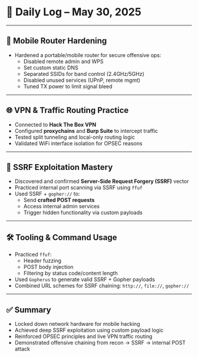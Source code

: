# 🧠 Daily Log – May 30, 2025

---

## 🔐 Mobile Router Hardening

- Hardened a portable/mobile router for secure offensive ops:
  - Disabled remote admin and WPS
  - Set custom static DNS
  - Separated SSIDs for band control (2.4GHz/5GHz)
  - Disabled unused services (UPnP, remote mgmt)
  - Tuned TX power to limit signal bleed

---

## 🌐 VPN & Traffic Routing Practice

- Connected to **Hack The Box VPN**
- Configured **proxychains** and **Burp Suite** to intercept traffic
- Tested split tunneling and local-only routing logic
- Validated WiFi interface isolation for OPSEC reasons

---

## 🎯 SSRF Exploitation Mastery

- Discovered and confirmed **Server-Side Request Forgery (SSRF)** vector
- Practiced internal port scanning via SSRF using `ffuf`
- Used SSRF + `gopher://` to:
  - Send **crafted POST requests**
  - Access internal admin services
  - Trigger hidden functionality via custom payloads

---

## 🛠 Tooling & Command Usage

- Practiced `ffuf`:
  - Header fuzzing
  - POST body injection
  - Filtering by status code/content length
- Used `Gopherus` to generate valid SSRF + Gopher payloads
- Combined URL schemes for SSRF chaining: `http://`, `file://`, `gopher://`

---

## ✅ Summary

- Locked down network hardware for mobile hacking
- Achieved deep SSRF exploitation using custom payload logic
- Reinforced OPSEC principles and live VPN traffic routing
- Demonstrated offensive chaining from recon → SSRF → internal POST attack
